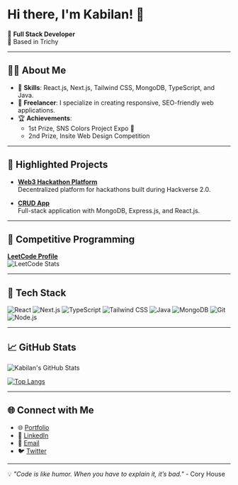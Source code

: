 # Hi there, I'm Kabilan! 👋

🚀 **Full Stack Developer**  
📍 Based in Trichy

---

## 👨‍💻 About Me  
- 🌟 **Skills**: React.js, Next.js, Tailwind CSS, MongoDB, TypeScript, and Java.  
- 💼 **Freelancer**: I specialize in creating responsive, SEO-friendly web applications.  
- 🏆 **Achievements**:  
  - 1st Prize, SNS Colors Project Expo 🏅  
  - 2nd Prize, Insite Web Design Competition  

---

## 🌟 Highlighted Projects  

- **[Web3 Hackathon Platform](https://github.com/Kabilan/web3-platform)**  
  Decentralized platform for hackathons built during Hackverse 2.0.

- **[CRUD App](https://github.com/Kabilan/crud-app)**  
  Full-stack application with MongoDB, Express.js, and React.js.

---

## 🧩 Competitive Programming  
**[LeetCode Profile](https://leetcode.com/KABILAN-S)**  
![LeetCode Stats](https://leetcard.jacoblin.cool/KABILAN-S?theme=dark&font=Baloo&ext=heatmap)

---

## 🔧 Tech Stack  
<p align="left">
  <img src="https://img.shields.io/badge/-React-61DAFB?logo=react&logoColor=black&style=for-the-badge" alt="React" />
  <img src="https://img.shields.io/badge/-Next.js-000000?logo=nextdotjs&logoColor=white&style=for-the-badge" alt="Next.js" />
  <img src="https://img.shields.io/badge/-TypeScript-3178C6?logo=typescript&logoColor=white&style=for-the-badge" alt="TypeScript" />
  <img src="https://img.shields.io/badge/-TailwindCSS-38B2AC?logo=tailwindcss&logoColor=white&style=for-the-badge" alt="Tailwind CSS" />
  <img src="https://img.shields.io/badge/-Java-007396?logo=java&logoColor=white&style=for-the-badge" alt="Java" />
  <img src="https://img.shields.io/badge/-MongoDB-47A248?logo=mongodb&logoColor=white&style=for-the-badge" alt="MongoDB" />
  <img src="https://img.shields.io/badge/-Git-F05032?logo=git&logoColor=white&style=for-the-badge" alt="Git" />
  <img src="https://img.shields.io/badge/-Node.js-339933?logo=nodedotjs&logoColor=white&style=for-the-badge" alt="Node.js" />
</p>

---

## 📈 GitHub Stats  
![Kabilan's GitHub Stats](https://github-readme-stats.vercel.app/api?username=S-KABILAN&show_icons=true&theme=radical)

[![Top Langs](https://github-readme-stats.vercel.app/api/top-langs/?username=S-KABILAN&layout=compact&theme=radical)](https://github.com/anuraghazra/github-readme-stats)

---

## 🌐 Connect with Me  
- 🌐 [Portfolio](https://kabilan-portfolio.com)  
- 💼 [LinkedIn](https://linkedin.com/in/kabilan)  
- 📧 [Email](mailto:kabilan@example.com)  
- 🐦 [Twitter](https://twitter.com/kabilan)

---

💡 *"Code is like humor. When you have to explain it, it’s bad."* - Cory House  
